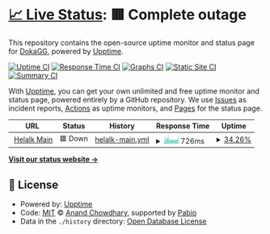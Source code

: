 # [📈 Live Status](https://DokaGG.github.io/status): <!--live status--> **🟥 Complete outage**

This repository contains the open-source uptime monitor and status page for [DokaGG](https://DokaGG.github.io/status), powered by [Upptime](https://github.com/upptime/upptime).

[![Uptime CI](https://github.com/DokaGG/status/workflows/Uptime%20CI/badge.svg)](https://github.com/DokaGG/status/actions?query=workflow%3A%22Uptime+CI%22)
[![Response Time CI](https://github.com/DokaGG/status/workflows/Response%20Time%20CI/badge.svg)](https://github.com/DokaGG/status/actions?query=workflow%3A%22Response+Time+CI%22)
[![Graphs CI](https://github.com/DokaGG/status/workflows/Graphs%20CI/badge.svg)](https://github.com/DokaGG/status/actions?query=workflow%3A%22Graphs+CI%22)
[![Static Site CI](https://github.com/DokaGG/status/workflows/Static%20Site%20CI/badge.svg)](https://github.com/DokaGG/status/actions?query=workflow%3A%22Static+Site+CI%22)
[![Summary CI](https://github.com/DokaGG/status/workflows/Summary%20CI/badge.svg)](https://github.com/DokaGG/status/actions?query=workflow%3A%22Summary+CI%22)

With [Upptime](https://upptime.js.org), you can get your own unlimited and free uptime monitor and status page, powered entirely by a GitHub repository. We use [Issues](https://github.com/DokaGG/status/issues) as incident reports, [Actions](https://github.com/DokaGG/status/actions) as uptime monitors, and [Pages](https://DokaGG.github.io/status) for the status page.

<!--start: status pages-->
<!-- This summary is generated by Upptime (https://github.com/upptime/upptime) -->
<!-- Do not edit this manually, your changes will be overwritten -->
<!-- prettier-ignore -->
| URL | Status | History | Response Time | Uptime |
| --- | ------ | ------- | ------------- | ------ |
| <img alt="" src="https://icons.duckduckgo.com/ip3/www.helalk.com.ico" height="13"> [Helalk Main](https://www.helalk.com) | 🟥 Down | [helalk-main.yml](https://github.com/DokaGG/status/commits/HEAD/history/helalk-main.yml) | <details><summary><img alt="Response time graph" src="./graphs/helalk-main/response-time-week.png" height="20"> 726ms</summary><br><a href="https://status.helalk.com/history/helalk-main"><img alt="Response time 342" src="https://img.shields.io/endpoint?url=https%3A%2F%2Fraw.githubusercontent.com%2FDokaGG%2Fstatus%2FHEAD%2Fapi%2Fhelalk-main%2Fresponse-time.json"></a><br><a href="https://status.helalk.com/history/helalk-main"><img alt="24-hour response time 793" src="https://img.shields.io/endpoint?url=https%3A%2F%2Fraw.githubusercontent.com%2FDokaGG%2Fstatus%2FHEAD%2Fapi%2Fhelalk-main%2Fresponse-time-day.json"></a><br><a href="https://status.helalk.com/history/helalk-main"><img alt="7-day response time 726" src="https://img.shields.io/endpoint?url=https%3A%2F%2Fraw.githubusercontent.com%2FDokaGG%2Fstatus%2FHEAD%2Fapi%2Fhelalk-main%2Fresponse-time-week.json"></a><br><a href="https://status.helalk.com/history/helalk-main"><img alt="30-day response time 622" src="https://img.shields.io/endpoint?url=https%3A%2F%2Fraw.githubusercontent.com%2FDokaGG%2Fstatus%2FHEAD%2Fapi%2Fhelalk-main%2Fresponse-time-month.json"></a><br><a href="https://status.helalk.com/history/helalk-main"><img alt="1-year response time 342" src="https://img.shields.io/endpoint?url=https%3A%2F%2Fraw.githubusercontent.com%2FDokaGG%2Fstatus%2FHEAD%2Fapi%2Fhelalk-main%2Fresponse-time-year.json"></a></details> | <details><summary><a href="https://status.helalk.com/history/helalk-main">34.26%</a></summary><a href="https://status.helalk.com/history/helalk-main"><img alt="All-time uptime 38.68%" src="https://img.shields.io/endpoint?url=https%3A%2F%2Fraw.githubusercontent.com%2FDokaGG%2Fstatus%2FHEAD%2Fapi%2Fhelalk-main%2Fuptime.json"></a><br><a href="https://status.helalk.com/history/helalk-main"><img alt="24-hour uptime 68.82%" src="https://img.shields.io/endpoint?url=https%3A%2F%2Fraw.githubusercontent.com%2FDokaGG%2Fstatus%2FHEAD%2Fapi%2Fhelalk-main%2Fuptime-day.json"></a><br><a href="https://status.helalk.com/history/helalk-main"><img alt="7-day uptime 34.26%" src="https://img.shields.io/endpoint?url=https%3A%2F%2Fraw.githubusercontent.com%2FDokaGG%2Fstatus%2FHEAD%2Fapi%2Fhelalk-main%2Fuptime-week.json"></a><br><a href="https://status.helalk.com/history/helalk-main"><img alt="30-day uptime 5.98%" src="https://img.shields.io/endpoint?url=https%3A%2F%2Fraw.githubusercontent.com%2FDokaGG%2Fstatus%2FHEAD%2Fapi%2Fhelalk-main%2Fuptime-month.json"></a><br><a href="https://status.helalk.com/history/helalk-main"><img alt="1-year uptime 38.68%" src="https://img.shields.io/endpoint?url=https%3A%2F%2Fraw.githubusercontent.com%2FDokaGG%2Fstatus%2FHEAD%2Fapi%2Fhelalk-main%2Fuptime-year.json"></a></details>

<!--end: status pages-->

[**Visit our status website →**](https://DokaGG.github.io/status)

## 📄 License

- Powered by: [Upptime](https://github.com/upptime/upptime)
- Code: [MIT](./LICENSE) © [Anand Chowdhary](https://anandchowdhary.com), supported by [Pabio](https://pabio.com)
- Data in the `./history` directory: [Open Database License](https://opendatacommons.org/licenses/odbl/1-0/)
